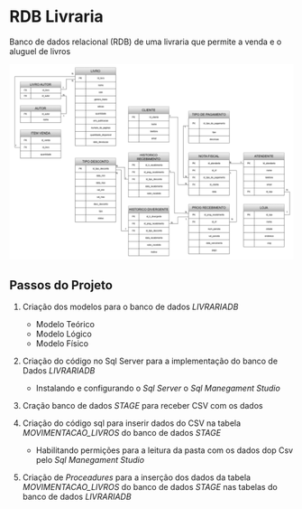 # RDB Livraria
Banco de dados relacional (RDB) de uma livraria que permite a venda e o aluguel de livros

![Modelo_Conceitual](https://github.com/DougAugSilva/RDB_BIBLIOTECA/blob/main/modelo_conceitual/Diagrama%20Biblioteca%20RDB.png)

## Passos do Projeto
1. Criação dos modelos para o banco de dados *LIVRARIADB*
   - Modelo Teórico
   - Modelo Lógico
   - Modelo Físico
     
2. Criação do código no Sql Server para a implementação do banco de Dados *LIVRARIADB*
   - Instalando e configurando o *Sql Server* o *Sql Manegament Studio*
     
3. Cração banco de dados *STAGE* para receber CSV com os dados
   
4. Criação do código sql para inserir dados do CSV na tabela *MOVIMENTACAO_LIVROS* do banco de dados *STAGE*
   - Habilitando permições para a leitura da pasta com os dados dop Csv pelo *Sql Manegament Studio*
     
5. Criação de *Proceadures* para a inserção dos dados da tabela *MOVIMENTACAO_LIVROS* do banco de dados *STAGE* nas tabelas do banco de dados *LIVRARIADB*

